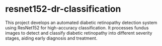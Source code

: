 # resnet152-dr-classification
This project develops an automated diabetic retinopathy detection system using ResNet152 for high-accuracy classification. It processes fundus images to detect and classify diabetic retinopathy into different severity stages, aiding early diagnosis and treatment.
